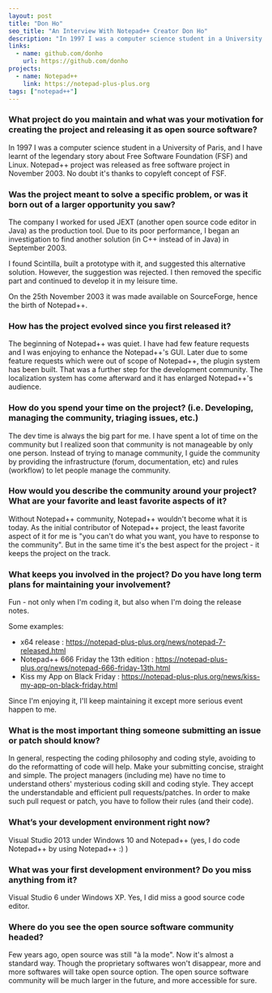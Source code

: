 ```yaml
---
layout: post
title: "Don Ho"
seo_title: "An Interview With Notepad++ Creator Don Ho"
description: "In 1997 I was a computer science student in a University of Paris, and I have learnt of the legendary story about Free Software Foundation (FSF) and Linux."
links:
  - name: github.com/donho
    url: https://github.com/donho
projects:
  - name: Notepad++
    link: https://notepad-plus-plus.org
tags: ["notepad++"]
---
```


### What project do you maintain and what was your motivation for creating the project and releasing it as open source software?

In 1997 I was a computer science student in a University of Paris, and I have learnt of the legendary story about Free Software Foundation (FSF) and Linux. Notepad++ project was released as free software project in November 2003. No doubt it's thanks to copyleft concept of FSF.

###  Was the project meant to solve a specific problem, or was it born out of a larger opportunity you saw?

The company I worked for used JEXT (another open source code editor in Java) as the production tool. Due to its poor performance, I began an investigation to find another solution (in C++ instead of in Java) in September 2003.

I found Scintilla, built a prototype with it, and suggested this alternative solution. However, the suggestion was rejected. I then removed the specific part and continued to develop it in my leisure time.

On the 25th November 2003 it was made available on SourceForge, hence the birth of Notepad++.

###  How has the project evolved since you first released it?

The beginning of Notepad++ was quiet. I have had few feature requests and I was enjoying to enhance the Notepad++'s GUI. Later due to some feature requests which were out of scope of Notepad++, the plugin system has been built. That was a further step for the development community. The localization system has come afterward and it has enlarged Notepad++'s audience.

###  How do you spend your time on the project? (i.e. Developing, managing the community, triaging issues, etc.)

The dev time is always the big part for me. I have spent a lot of time on the community but I realized soon that community is not manageable by only one person. Instead of trying to manage community, I guide the community by providing the infrastructure (forum, documentation, etc) and rules (workflow) to let people manage the community.

###  How would you describe the community around your project? What are your favorite and least favorite aspects of it?

Without Notepad++ community, Notepad++ wouldn't become what it is today. As the initial contributor of Notepad++ project, the least favorite aspect of it for me is "you can't do what you want, you have to response to the community". But in the same time it's the best aspect for the project - it keeps the project on the track.

###  What keeps you involved in the project? Do you have long term plans for maintaining your involvement?

Fun - not only when I'm coding it, but also when I'm doing the release notes.

Some examples:

* x64 release : https://notepad-plus-plus.org/news/notepad-7-released.html
* Notepad++ 666 Friday the 13th edition : https://notepad-plus-plus.org/news/notepad-666-friday-13th.html
* Kiss my App on Black Friday : https://notepad-plus-plus.org/news/kiss-my-app-on-black-friday.html

Since I'm enjoying it, I'll keep maintaining it except more serious event happen to me.

### What is the most important thing someone submitting an issue or patch should know?

In general, respecting the coding philosophy and coding style, avoiding to do the reformatting of code will help. Make your submitting concise, straight and simple.
The project managers (including me) have no time to understand others' mysterious coding skill and coding style. They accept the understandable and efficient pull requests/patches.
In order to make such pull request or patch, you have to follow their rules (and their code).

### What’s your development environment right now?

Visual Studio 2013 under Windows 10 and Notepad++ (yes, I do code Notepad++ by using Notepad++ :) )

### What was your first development environment? Do you miss anything from it?

Visual Studio 6 under Windows XP. Yes, I did miss a good source code editor.

### Where do you see the open source software community headed?

Few years ago, open source was still "à la mode". Now it's almost a standard way. Though the proprietary softwares won't disappear, more and more softwares will take open source option. The open source software community will be much larger in the future, and more accessible for sure.
